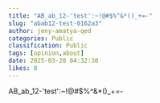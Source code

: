 ```yaml
---
title: "AB_ab_12-'test':~!@#$%^&*()_+=-"
slug: "abab12-test-0162a3"
author: jeny-amatya-qed
categories: Public
classification: Public
tags: [opinion,about]
date: 2025-03-20 04:32:30 
likes: 0
---
```


AB_ab_12-'test':~!@#$%^&*()_+=-